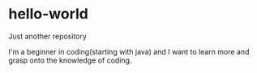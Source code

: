 # hello-world
Just another repository

I'm a beginner in coding(starting with java) and I want to learn more and grasp onto the knowledge of coding. 
